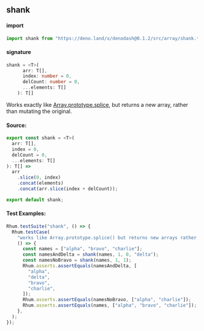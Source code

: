 
## shank

#### import
```typescript
import shank from "https://deno.land/x/denodash@0.1.2/src/array/shank.ts"
```

#### signature
```typescript
shank = <T>(
      arr: T[],
      index: number = 0,
      delCount: number = 0,
      ...elements: T[]
    ): T[]
```

Works exactly like [Array.prototype.splice](https://developer.mozilla.org/en-US/docs/Web/JavaScript/Reference/Global_Objects/Array/splice), but returns a new array,
    rather than mutating the original.

#### Source:

```typescript
export const shank = <T>(
  arr: T[],
  index = 0,
  delCount = 0,
  ...elements: T[]
): T[] =>
  arr
    .slice(0, index)
    .concat(elements)
    .concat(arr.slice(index + delCount));

export default shank;

```

#### Test Examples: 

```typescript
Rhum.testSuite("shank", () => {
  Rhum.testCase(
    "works like Array.prototype.splice() but returns new arrays rather than mutating existing ones.",
    () => {
      const names = ["alpha", "bravo", "charlie"];
      const namesAndDelta = shank(names, 1, 0, "delta");
      const namesNoBravo = shank(names, 1, 1);
      Rhum.asserts.assertEquals(namesAndDelta, [
        "alpha",
        "delta",
        "bravo",
        "charlie",
      ]);
      Rhum.asserts.assertEquals(namesNoBravo, ["alpha", "charlie"]);
      Rhum.asserts.assertEquals(names, ["alpha", "bravo", "charlie"]);
    },
  );
});
```

  